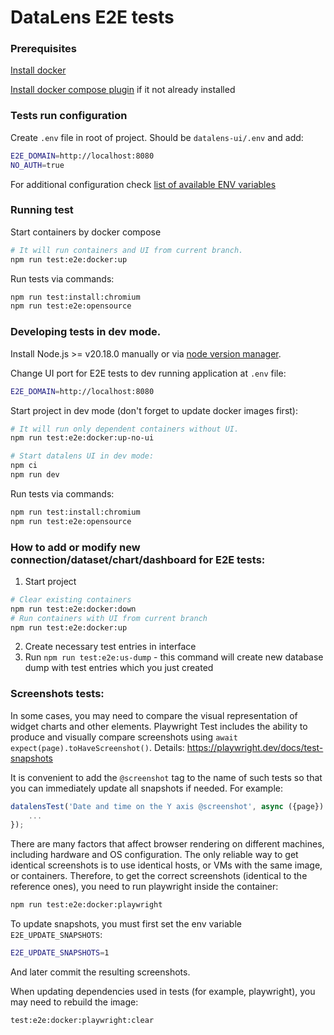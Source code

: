 # DataLens E2E tests

### Prerequisites

[Install docker](https://docs.docker.com/engine/install/)

[Install docker compose plugin](https://docs.docker.com/compose/install/linux/) if it not already installed

### Tests run configuration
Create `.env` file in root of project. Should be `datalens-ui/.env` and add:
```sh
E2E_DOMAIN=http://localhost:8080
NO_AUTH=true
```
For additional configuration check [list of available ENV variables](documentation/env_configuration.md)


### Running test
Start containers by docker compose
```sh
# It will run containers and UI from current branch.
npm run test:e2e:docker:up
```

Run tests via commands:
```sh
npm run test:install:chromium
npm run test:e2e:opensource
```

### Developing tests in dev mode.

Install Node.js >= v20.18.0 manually or via [node version manager](https://github.com/nvm-sh/nvm).

Change UI port for E2E tests to dev running application at `.env` file:
```sh
E2E_DOMAIN=http://localhost:8080
```

Start project in dev mode (don't forget to update docker images first):

```sh
# It will run only dependent containers without UI.
npm run test:e2e:docker:up-no-ui

# Start datalens UI in dev mode:
npm ci
npm run dev
```

Run tests via commands:
```sh
npm run test:install:chromium
npm run test:e2e:opensource
```

### How to add or modify new connection/dataset/chart/dashboard for E2E tests:
1. Start project 
```sh
# Clear existing containers
npm run test:e2e:docker:down
# Run containers with UI from current branch
npm run test:e2e:docker:up
```
2. Create necessary test entries in interface
3. Run `npm run test:e2e:us-dump` - this command will create new database dump with test entries which you just created

### Screenshots tests:

In some cases, you may need to compare the visual representation of widget charts and other elements.
Playwright Test includes the ability to produce and visually compare screenshots using `await expect(page).toHaveScreenshot()`.
Details: https://playwright.dev/docs/test-snapshots

It is convenient to add the `@screenshot` tag to the name of such tests so that you can immediately update all snapshots if needed.
For example:

```ts
datalensTest('Date and time on the Y axis @screenshot', async ({page}) => {
    ...
});
```

There are many factors that affect browser rendering on different machines, including hardware and OS configuration.
The only reliable way to get identical screenshots is to use identical hosts, or VMs with the same image, or containers.
Therefore, to get the correct screenshots (identical to the reference ones), you need to run playwright inside the container:
```sh
npm run test:e2e:docker:playwright
```

To update snapshots, you must first set the env variable `E2E_UPDATE_SNAPSHOTS`:
```sh
E2E_UPDATE_SNAPSHOTS=1
```
And later commit the resulting screenshots.

When updating dependencies used in tests (for example, playwright), you may need to rebuild the image:
```sh
test:e2e:docker:playwright:clear
```
